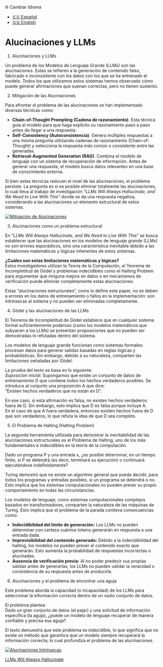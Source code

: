  🌐 Cambiar Idioma

*   [🇪🇸 Español](https://economiayetica.blogspot.com/2025/01/alucinaciones-y-llms-variables-de-color.html)
*   [🇬🇧 English](https://economiayetica.blogspot.com/2025/01/hallucinations-and-llms-color-variables.html)

Alucinaciones y LLMs
====================

1) Alucinaciones y LLMs

Un problema de los Modelos de Lenguaje Grande (LLMs) son las alucinaciones. Estas se refieren a la generación de contenido falso, fabricado o inconsistente con los datos con los que se ha entrenado el modelo. Todos los que utilizamos estos sistemas hemos observado cómo puede generar afirmaciones que suenan correctas, pero no tienen sustento.

2) Mitigación de las Alucinaciones

Para afrontar el problema de las alucinaciones se han implementado diversas técnicas como:

*   **Chain-of-Thought Prompting (Cadena de razonamiento)**. Esta técnica guía al modelo para que haga explícito su razonamiento paso a paso antes de llegar a una respuesta.
*   **Self-Consistency (Autoconsistencia)**. Genera múltiples respuestas a una misma pregunta utilizando cadenas de razonamiento (Chain-of-Thought) y selecciona la respuesta más común o consistente entre las generadas.
*   **Retrieval-Augmented Generation (RAG)**. Combina el modelo de lenguaje con un sistema de recuperación de información. Antes de generar una respuesta, el modelo busca datos relevantes en una base de conocimiento externa.

Si bien estas técnicas reducen el nivel de las alucinaciones, el problema persiste. La pregunta es si es posible eliminar totalmente las alucinaciones, lo cual lleva al trabajo de investigación _“LLMs Will Always Hallucinate, and We Need to Live With This”_ donde se da una respuesta negativa, considerando a las alucinaciones un elemento estructural de estos sistemas.

[![Mitigación de Alucinaciones](https://blogger.googleusercontent.com/img/b/R29vZ2xl/AVvXsEhfJ9TndI5upzwgBx4q7sB0TJHfPI-TbqS8k8bjKLYuLvGDqchuii1JX0EmJHA4wWek1SsBunO4sykx52q-daEXsbpxm77utE9iEdNTP1CrAR1eVbgOHUsjHFsXOlfhzuicx4qcroT4Mc0LkZmzLPvshPbd0F53qsA6Gv7hfNxxhuvvXk7HchhmeVJF0NU/s320/mitigaci%C3%B3n%20alucinaciones.png)](https://blogger.googleusercontent.com/img/b/R29vZ2xl/AVvXsEhfJ9TndI5upzwgBx4q7sB0TJHfPI-TbqS8k8bjKLYuLvGDqchuii1JX0EmJHA4wWek1SsBunO4sykx52q-daEXsbpxm77utE9iEdNTP1CrAR1eVbgOHUsjHFsXOlfhzuicx4qcroT4Mc0LkZmzLPvshPbd0F53qsA6Gv7hfNxxhuvvXk7HchhmeVJF0NU/s1384/mitigaci%C3%B3n%20alucinaciones.png)

3) Alucinaciones como un problema estructural

En “_LLMs Will Always Hallucinate, and We Need to Live With This_” se busca establecer que las alucinaciones en los modelos de lenguaje grande (LLMs) no son errores esporádicos, sino una característica inevitable debido a las limitaciones matemáticas y lógicas inherentes de estos sistemas.

**¿Cuáles son estas limitaciones matemáticas y lógicas?**  
Estos investigadores utilizan la Teoría de la Computación, el Teorema de Incompletitud de Gödel y problemas indecidibles como el Halting Problem para argumentar que ninguna mejora en datos o en mecanismos de verificación puede eliminar completamente estas alucinaciones.

Estas “alucinaciones estructurales”, como lo define este paper, no se deben a errores en los datos de entrenamiento o fallos en la implementación: son intrínsecas al sistema y no pueden ser eliminadas completamente.

4) Gödel y las alucinaciones de las LLMs

El Teorema de Incompletitud de Gödel establece que en cualquier sistema formal suficientemente poderoso (como los modelos matemáticos que subyacen a los LLMs) se presentan proposiciones que no pueden ser demostradas ni refutadas dentro del sistema.

Los modelos de lenguaje grande funcionan como sistemas formales: procesan datos para generar salidas basadas en reglas lógicas y probabilísticas. Sin embargo, debido a su naturaleza, comparten las limitaciones señaladas por Gödel:

La prueba del texto se basa en lo siguiente:  
_Suposición inicial:_ Supongamos que existe un conjunto de datos de entrenamiento D que contiene todos los hechos verdaderos posibles. Se introduce al conjunto una proposición A que dice:  
“Existen hechos verdaderos que no están en D”.

En ese caso, si esta afirmación es falsa, no existen hechos verdaderos fuera de D. Sin embargo, esto implica que D es falsa porque incluye A.  
En el caso de que A fuera verdadera, entonces existen hechos fuera de D que son verdaderos, lo que refuta la idea de que D sea completo.

5) El Problema de Halting (Halting Problem)

La segunda herramienta utilizada para demostrar la inevitabilidad de las alucinaciones estructurales es el Problema de Halting, uno de los más fundamentales e indecidibles en la teoría de la computación.

Dado un programa P y una entrada x, ¿es posible determinar, en un tiempo finito, si P se detendrá (es decir, terminará su ejecución) o continuará ejecutándose indefinidamente?

Turing demostró que no existe un algoritmo general que pueda decidir, para todos los programas y entradas posibles, si un programa se detendrá o no. Esto implica que los sistemas computacionales no pueden prever su propio comportamiento en todas las circunstancias.

Los modelos de lenguaje, como sistemas computacionales complejos basados en transformadores, comparten la naturaleza de las máquinas de Turing. Esto implica que el problema de la parada conlleva consecuencias como:

*   **Indecidibilidad del límite de generación:** Los LLMs no pueden determinar con certeza cuántos tokens generarán en respuesta a una entrada dada.
*   **Imprevisibilidad del contenido generado:** Debido a la indecidibilidad del halting, los modelos no pueden prever el contenido exacto que generarán. Esto aumenta la probabilidad de respuestas incorrectas o alucinadas.
*   **Ausencia de verificación previa:** Al no poder predecir sus propias salidas antes de generarlas, los LLMs no pueden validar la veracidad o consistencia de su respuesta antes de producirla.

6) Alucinaciones y el problema de encontrar una aguja

Este problema aborda la capacidad (o incapacidad) de los LLMs para seleccionar la información correcta dentro de un vasto conjunto de datos.

El problema plantea:  
Dado un gran conjunto de datos (el pajar) y una solicitud de información específica (la aguja), ¿puede un modelo de lenguaje recuperar de manera confiable y precisa esa aguja?

El texto demuestra que este problema es indecidible, lo que significa que no existe un método que garantice que un modelo siempre recuperará la información correcta; lo cual profundiza el problema de las alucinaciones.

[![Alucinaciones Intrínsecas](https://blogger.googleusercontent.com/img/b/R29vZ2xl/AVvXsEjU18Jbsq_qf2lIFQ_LLoAMwEbOqK5Bmn-M6-otnl-Bz3oeIwc0Tj8yCDoayc1coLhCNqUzsxeJUl7JuMxzwiMPF4DQp4CbNGzSESTOycGK-lvdQ1wPeStjqlhEfJ2HT481Kk66CnS3UCW-N4BN_cmsmSGpUtKK-dFjAeE-zoJoSutOEpsMFDXAkpEQ-IA/s320/alucinaciones%20intr%C3%ADnsecas.png)](https://blogger.googleusercontent.com/img/b/R29vZ2xl/AVvXsEjU18Jbsq_qf2lIFQ_LLoAMwEbOqK5Bmn-M6-otnl-Bz3oeIwc0Tj8yCDoayc1coLhCNqUzsxeJUl7JuMxzwiMPF4DQp4CbNGzSESTOycGK-lvdQ1wPeStjqlhEfJ2HT481Kk66CnS3UCW-N4BN_cmsmSGpUtKK-dFjAeE-zoJoSutOEpsMFDXAkpEQ-IA/s1384/alucinaciones%20intr%C3%ADnsecas.png)

[LLMs Will Always Hallucinate](https://arxiv.org/pdf/2409.05746)


